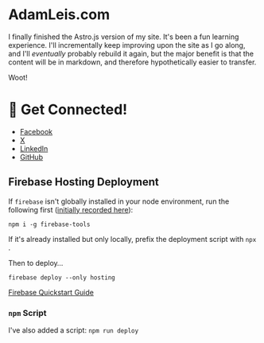 # AdamLeis.com

I finally finished the Astro.js version of my site. It's been a fun learning experience. I'll incrementally keep improving upon the site as I go along, and I'll *eventually* probably rebuild it again, but the major benefit is that the content will be in markdown, and therefore hypothetically easier to transfer.

Woot!

# 👥 Get Connected!

- [Facebook](https://www.facebook.com/people/Adam-Leis/pfbid023sf7k6XkbJ6kPcSVUHAiLcrF4iqFBdADZgBuV1hkrTcKgdZZ18RiNAW77fBkZjjvl/)
- [X](https://twitter.com/theNthAdam)
- [LinkedIn](https://www.linkedin.com/in/adam-leis-75018b23/)
- [GitHub](https://github.com/Made-of-Clay)

## Firebase Hosting Deployment

If `firebase` isn't globally installed in your node environment, run the following first ([initially recorded here](https://firebase.google.com/docs/cli#windows-npm)):

`npm i -g firebase-tools`

If it's already installed but only locally, prefix the deployment script with `npx `.

Then to deploy…

`firebase deploy --only hosting`

[Firebase Quickstart Guide](https://firebase.google.com/docs/hosting/quickstart)

### `npm` Script

I've also added a script: `npm run deploy`